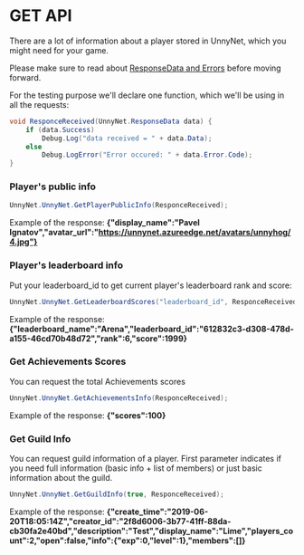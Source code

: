 # GET API

There are a lot of information about a player stored in UnnyNet, which you might need for your game.

Please make sure to read about [ResponseData and Errors](/response_data) before moving forward.

For the testing purpose we'll declare one function, which we'll be using in all the requests:

```csharp fct_label="Unity"
void ResponceReceived(UnnyNet.ResponseData data) {
    if (data.Success)
        Debug.Log("data received = " + data.Data);
    else
        Debug.LogError("Error occured: " + data.Error.Code);
}
```

### Player's public info

```csharp fct_label="Unity"
UnnyNet.UnnyNet.GetPlayerPublicInfo(ResponceReceived);
```

Example of the response:  **{"display_name":"Pavel Ignatov","avatar_url":"https://unnynet.azureedge.net/avatars/unnyhog/4.jpg"}**


### Player's leaderboard info

Put your leaderboard_id to get current player's leaderboard rank and score:

```csharp fct_label="Unity"
UnnyNet.UnnyNet.GetLeaderboardScores("leaderboard_id", ResponceReceived);
```

Example of the response:  **{"leaderboard_name":"Arena","leaderboard_id":"612832c3-d308-478d-a155-46cd70b48d72","rank":6,"score":1999}**


### Get Achievements Scores
You can request the total Achievements scores

```csharp fct_label="Unity"
UnnyNet.UnnyNet.GetAchievementsInfo(ResponceReceived);
```

Example of the response:  **{"scores":100}**


### Get Guild Info

You can request guild information of a player. First parameter indicates if you need full information (basic info + list of members) or just basic information about the guild.

```csharp fct_label="Unity"
UnnyNet.UnnyNet.GetGuildInfo(true, ResponceReceived);
```

Example of the response:  **{"create_time":"2019-06-20T18:05:14Z","creator_id":"2f8d6006-3b77-41ff-88da-cb30fa2e40bd","description":"Test","display_name":"Lime","players_count":2,"open":false,"info":{"exp":0,"level":1},"members":[]}** 
